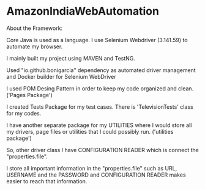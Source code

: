 # AmazonIndiaWebAutomation
About the Framework:

Core Java is used as a language. I use Selenium Webdriver (3.141.59) to automate my browser.

I mainly built my project using MAVEN and TestNG.

Used "io.github.bonigarcia" dependency as automated driver management and Docker builder for Selenium WebDriver

I used POM Desing Pattern in order to keep my code organized and clean. ('Pages Package')

I created Tests Package for my test cases. There is 'TelevisionTests' class for my codes. 

I have another separate package for my UTILITIES where I would store all my drivers, page files or utilities that I could possibly run. ('utilities package')

So, other driver class I have CONFIGURATION READER which is connect the "properties.file". 

I store all important information in the "properties.file" such as URL, USERNAME and the PASSWORD and CONFIGURATION READER makes easier to reach that information.
